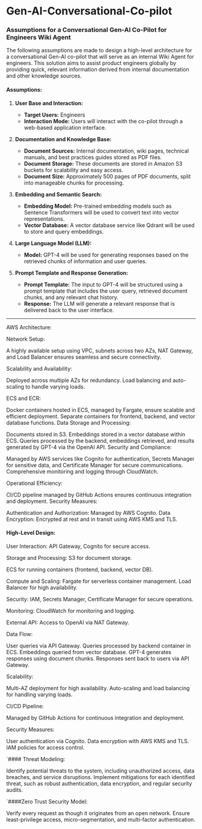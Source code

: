 # Gen-AI-Conversational-Co-pilot

### Assumptions for a Conversational Gen-AI Co-Pilot for Engineers Wiki Agent

The following assumptions are made to design a high-level architecture for a conversational Gen-AI co-pilot that will serve as an internal Wiki Agent for engineers. This solution aims to assist product engineers globally by providing quick, relevant information derived from internal documentation and other knowledge sources.

#### Assumptions:

1. **User Base and Interaction:**
   - **Target Users:** Engineers
   - **Interaction Mode:** Users will interact with the co-pilot through a web-based application interface.

2. **Documentation and Knowledge Base:**
   - **Document Sources:** Internal documentation, wiki pages, technical manuals, and best practices guides stored as PDF files.
   - **Document Storage:** These documents are stored in Amazon S3 buckets for scalability and easy access.
   - **Document Size:** Approximately 500 pages of PDF documents, split into manageable chunks for processing.

3. **Embedding and Semantic Search:**
   - **Embedding Model:** Pre-trained embedding models such as Sentence Transformers will be used to convert text into vector representations.
   - **Vector Database:** A vector database service like Qdrant will be used to store and query embeddings.

4. **Large Language Model (LLM):**
   - **Model:** GPT-4 will be used for generating responses based on the retrieved chunks of information and user queries.

5. **Prompt Template and Response Generation:**
   - **Prompt Template:** The input to GPT-4 will be structured using a prompt template that includes the user query, retrieved document chunks, and any relevant chat history.
   - **Response:** The LLM will generate a relevant response that is delivered back to the user interface.


-----------------------------------

AWS Architecture:

Network Setup:

A highly available setup using VPC, subnets across two AZs, NAT Gateway, and Load Balancer ensures seamless and secure connectivity.

Scalability and Availability:

Deployed across multiple AZs for redundancy.
Load balancing and auto-scaling to handle varying loads.

ECS and ECR:

Docker containers hosted in ECS, managed by Fargate, ensure scalable and efficient deployment.
Separate containers for frontend, backend, and vector database functions.
Data Storage and Processing:

Documents stored in S3.
Embeddings stored in a vector database within ECS.
Queries processed by the backend, embeddings retrieved, and results generated by GPT-4 via the OpenAI API.
Security and Compliance:

Managed by AWS services like Cognito for authentication, Secrets Manager for sensitive data, and Certificate Manager for secure communications.
Comprehensive monitoring and logging through CloudWatch.

Operational Efficiency:

CI/CD pipeline managed by GitHub Actions ensures continuous integration and deployment.
Security Measures:

Authentication and Authorization: Managed by AWS Cognito.
Data Encryption: Encrypted at rest and in transit using AWS KMS and TLS.


#### High-Level Design:

User Interaction:
API Gateway, Cognito for secure access.

Storage and Processing:
S3 for document storage.

ECS for running containers (frontend, backend, vector DB).

Compute and Scaling:
Fargate for serverless container management.
Load Balancer for high availability.

Security:
IAM, Secrets Manager, Certificate Manager for secure operations.

Monitoring:
CloudWatch for monitoring and logging.

External API:
Access to OpenAI via NAT Gateway.

Data Flow:

User queries via API Gateway.
Queries processed by backend container in ECS.
Embeddings queried from vector database.
GPT-4 generates responses using document chunks.
Responses sent back to users via API Gateway.


Scalability:

Multi-AZ deployment for high availability.
Auto-scaling and load balancing for handling varying loads.

CI/CD Pipeline:

Managed by GitHub Actions for continuous integration and deployment.


Security Measures:

User authentication via Cognito.
Data encryption with AWS KMS and TLS.
IAM policies for access control.

`#### Threat Modeling:

Identify potential threats to the system, including unauthorized access, data breaches, and service disruptions.
Implement mitigations for each identified threat, such as robust authentication, data encryption, and regular security audits.

`####Zero Trust Security Model:

Verify every request as though it originates from an open network.
Ensure least-privilege access, micro-segmentation, and multi-factor authentication.
